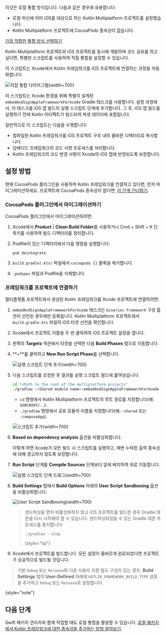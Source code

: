 [//]: # (title: 직접 통합)

<tldr>
   이것은 로컬 통합 방식입니다. 다음과 같은 경우에 유용합니다:<br/>

   * 로컬 머신에 이미 iOS를 대상으로 하는 Kotlin Multiplatform 프로젝트를 설정했습니다.
   * Kotlin Multiplatform 프로젝트에 CocoaPods 종속성이 없습니다.<br/>

   [가장 적합한 통합 방식 선택하기](multiplatform-ios-integration-overview.md)
</tldr>

Kotlin Multiplatform 프로젝트와 iOS 프로젝트를 동시에 개발하며 코드 공유를 하고 싶다면, 특별한 스크립트를 사용하여 직접 통합을 설정할 수 있습니다.

이 스크립트는 Xcode에서 Kotlin 프레임워크를 iOS 프로젝트에 연결하는 과정을 자동화합니다:

![직접 통합 다이어그램](direct-integration-scheme.svg){width=700}

이 스크립트는 Xcode 환경을 위해 특별히 설계된 `embedAndSignAppleFrameworkForXcode` Gradle 태스크를 사용합니다. 설정 과정에서, 이 태스크를 iOS 앱 빌드의 실행 스크립트 단계에 추가합니다. 그 후, iOS 앱 빌드를 실행하기 전에 Kotlin 아티팩트가 빌드되어 파생 데이터에 포함됩니다.

일반적으로 이 스크립트는 다음을 수행합니다:

* 컴파일된 Kotlin 프레임워크를 iOS 프로젝트 구조 내의 올바른 디렉터리로 복사합니다.
* 임베디드 프레임워크의 코드 서명 프로세스를 처리합니다.
* Kotlin 프레임워크의 코드 변경 사항이 Xcode의 iOS 앱에 반영되도록 보장합니다.

## 설정 방법

현재 CocoaPods 플러그인을 사용하여 Kotlin 프레임워크를 연결하고 있다면, 먼저 마이그레이션하세요. 프로젝트에 CocoaPods 종속성이 없다면, [이 단계 건너뛰기](#connect-the-framework-to-your-project).

### CocoaPods 플러그인에서 마이그레이션하기

CocoaPods 플러그인에서 마이그레이션하려면:

1. Xcode에서 **Product** | **Clean Build Folder**를 사용하거나 <shortcut>Cmd + Shift + K</shortcut> 단축키를 사용하여 빌드 디렉터리를 정리합니다.
2. Podfile이 있는 디렉터리에서 다음 명령을 실행합니다:

    ```none
   pod deintegrate
   ```

3. `build.gradle(.kts)` 파일에서 `cocoapods {}` 블록을 제거합니다.
4. `.podspec` 파일과 Podfile을 삭제합니다.

### 프레임워크를 프로젝트에 연결하기

멀티플랫폼 프로젝트에서 생성된 Kotlin 프레임워크를 Xcode 프로젝트에 연결하려면:

1. `embedAndSignAppleFrameworkForXcode` 태스크는 `binaries.framework` 구성 옵션이 선언된 경우에만 등록됩니다. Kotlin Multiplatform 프로젝트에서 `build.gradle.kts` 파일의 iOS 타겟 선언을 확인합니다.
2. Xcode에서 프로젝트 이름을 두 번 클릭하여 iOS 프로젝트 설정을 엽니다.
3. 왼쪽의 **Targets** 섹션에서 타겟을 선택한 다음 **Build Phases** 탭으로 이동합니다.
4. **+**를 클릭하고 **New Run Script Phase**를 선택합니다.

   ![실행 스크립트 단계 추가](xcode-run-script-phase-1.png){width=700}

5. 다음 스크립트를 조정한 후 결과를 실행 스크립트 필드에 붙여넣습니다:

   ```bash
   cd "<Path to the root of the multiplatform project>"
   ./gradlew :<Shared module name>:embedAndSignAppleFrameworkForXcode 
   ```

   * `cd` 명령에서 Kotlin Multiplatform 프로젝트의 루트 경로를 지정합니다(예: `$SRCROOT/..`).
   * `./gradlew` 명령에서 공유 모듈의 이름을 지정합니다(예: `:shared` 또는 `:composeApp`).

   ![스크립트 추가](xcode-run-script-phase-2.png){width=700}

6. **Based on dependency analysis** 옵션을 비활성화합니다.

   이렇게 하면 Xcode가 모든 빌드 시 스크립트를 실행하고, 매번 누락된 출력 종속성에 대해 경고하지 않도록 보장합니다.
7. **Run Script** 단계를 **Compile Sources** 단계보다 앞에 배치하여 위로 이동합니다.

   ![실행 스크립트 단계 드래그](xcode-run-script-phase-3.png){width=700}

8. **Build Settings** 탭에서 **Build Options** 아래의 **User Script Sandboxing** 옵션을 비활성화합니다:

   ![User Script Sandboxing](disable-sandboxing-in-xcode-project-settings.png){width=700}

   > 샌드박싱을 먼저 비활성화하지 않고 iOS 프로젝트를 빌드한 경우 Gradle 데몬을 다시 시작해야 할 수 있습니다.
   > 샌드박싱되었을 수 있는 Gradle 데몬 프로세스를 중지합니다:
   > ```shell
   > ./gradlew --stop
   > ```
   >
   > {style="tip"}

9. Xcode에서 프로젝트를 빌드합니다. 모든 설정이 올바르게 완료되었다면 프로젝트가 성공적으로 빌드될 것입니다.

> 기본 `Debug` 또는 `Release`와 다른 사용자 지정 빌드 구성이 있는 경우, **Build Settings** 탭의 **User-Defined** 아래에 `KOTLIN_FRAMEWORK_BUILD_TYPE` 설정을 추가하고 `Debug` 또는 `Release`로 설정합니다.
>
{style="note"}

## 다음 단계

Swift 패키지 관리자와 함께 작업할 때도 로컬 통합을 활용할 수 있습니다. [로컬 패키지에서 Kotlin 프레임워크에 대한 종속성을 추가하는 방법 알아보기](multiplatform-spm-local-integration.md).